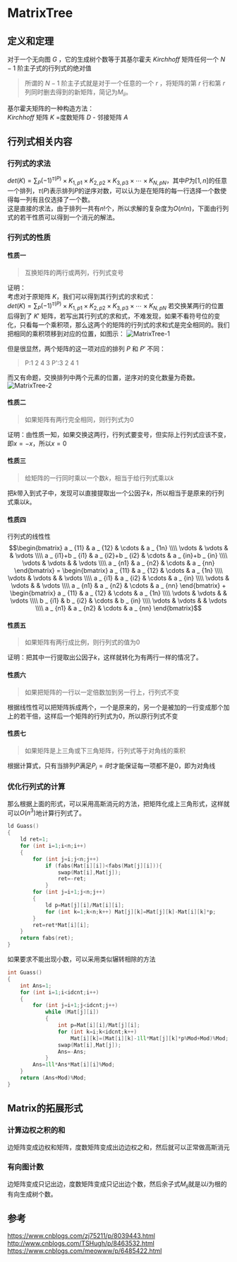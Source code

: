 # MatrixTree
## 定义和定理
对于一个无向图 $G$ ，它的生成树个数等于其基尔霍夫 $Kirchhoff$ 矩阵任何一个 $N-1$ 阶主子式的行列式的绝对值  

> 所谓的 $N-1$ 阶主子式就是对于一个任意的一个 $r$ ，将矩阵的第 $r$ 行和第 $r$ 列同时删去得到的新矩阵，简记为$M _ {ii}$。

基尔霍夫矩阵的一种构造方法：  
$Kirchhoff$ 矩阵 $K$ =度数矩阵 $D$ - 邻接矩阵 $A$

## 行列式相关内容
### 行列式的求法
$det(K)=\sum _ {P}{(-1)}^{\tau{(P)}}\times{K} _ {1,p1}\times{K} _  {2,p2}\times{K}  _ {3,p3}\times\cdots\times{K} _ {N,pN}$，其中$P$为$[1,n]$的任意一个排列，$\tau(P)$表示排列$P$的逆序对数，可以认为是在矩阵的每一行选择一个数使得每一列有且仅选择了一个数。  
这是直接的求法，由于排列一共有$n!$个，所以求解的复杂度为$O(n!n)$，下面由行列式的若干性质可以得到一个消元的解法。

### 行列式的性质
#### 性质一
> 互换矩阵的两行或两列，行列式变号

证明：  
考虑对于原矩阵 $K$，我们可以得到其行列式的求和式：  
$det(K)=\sum _ {P}{(-1)}^{\tau{(P)}}\times{K} _ {1,p1}\times{K} _ {2,p2}\times{K} _ {3,p3}\times\cdots\times{K} _ {N,pN}$
若交换某两行的位置后得到了 $K'$ 矩阵，若写出其行列式的求和式，不难发现，如果不看符号位的变化，只看每一个乘积项，那么这两个的矩阵的行列式的求和式是完全相同的。我们把相同的乘积项移到对应的位置，如图示：
![MatrixTree-1](_v_images/_matrixtree_1532086713_903091175.png)

但是很显然，两个矩阵的这一项对应的排列 $P$ 和 $P'$ 不同：  
> P:1 2 4 3
> P':3 2 4 1

而又有命题，交换排列中两个元素的位置，逆序对的变化数量为奇数。  
![MatrixTree-2](_v_images/_matrixtree_1532086796_757067867.png)

#### 性质二
> 如果矩阵有两行完全相同，则行列式为$0$

证明：由性质一知，如果交换这两行，行列式要变号，但实际上行列式应该不变，即$x=-x$，所以$x=0$

#### 性质三
> 给矩阵的一行同时乘以一个数$k$，相当于给行列式乘以$k$

把$k$带入到式子中，发现可以直接提取出一个公因子$k$，所以相当于是原来的行列式乘以$k$。

#### 性质四
行列式的线性性
$$\begin{bmatrix} a _ {11} & a _ {12} & \cdots & a _ {1n} \\\\ \vdots & \vdots &  & \vdots \\\\ a _ {i1}+b _ {i1} & a _ {i2}+b _ {i2} & \cdots & a _ {in}+b _ {in} \\\\ \vdots & \vdots &  & \vdots \\\\ a _ {n1} & a _ {n2} & \cdots & a _ {nn} \end{bmatrix} = \begin{bmatrix} a _ {11} & a _ {12} & \cdots & a _ {1n} \\\\ \vdots & \vdots &  & \vdots \\\\ a _ {i1} & a _ {i2} & \cdots & a _ {in} \\\\ \vdots & \vdots &  & \vdots \\\\ a _ {n1} & a _ {n2} & \cdots & a _ {nn} \end{bmatrix} + \begin{bmatrix} a _ {11} & a _ {12} & \cdots & a _ {1n} \\\\ \vdots & \vdots &  & \vdots \\\\ b _ {i1} & b _ {i2} & \cdots & b _ {in} \\\\ \vdots & \vdots &  & \vdots \\\\ a _ {n1} & a _ {n2} & \cdots & a _ {nn} \end{bmatrix}$$

#### 性质五
> 如果矩阵有两行成比例，则行列式的值为$0$

证明：把其中一行提取出公因子$k$，这样就转化为有两行一样的情况了。

#### 性质六
> 如果把矩阵的一行以一定倍数加到另一行上，行列式不变

根据线性性可以把矩阵拆成两个，一个是原来的，另一个是被加的一行变成那个加上的若干倍，这样后一个矩阵的行列式为$0$，所以原行列式不变

#### 性质七
> 如果矩阵是上三角或下三角矩阵，行列式等于对角线的乘积

根据计算式，只有当排列$P$满足$P _ i=i$时才能保证每一项都不是$0$，即为对角线

### 优化行列式的计算
那么根据上面的形式，可以采用高斯消元的方法，把矩阵化成上三角形式，这样就可以$O(n^3)$地计算行列式了。
```cpp
ld Guass()
{
    ld ret=1;
    for (int i=1;i<n;i++)
    {
        for (int j=i;j<n;j++)
            if (fabs(Mat[i][i])<fabs(Mat[j][i])){
                swap(Mat[i],Mat[j]);
                ret=-ret;
            }
        for (int j=i+1;j<n;j++)
        {
            ld p=Mat[j][i]/Mat[i][i];
            for (int k=1;k<n;k++) Mat[j][k]=Mat[j][k]-Mat[i][k]*p;
        }
        ret=ret*Mat[i][i];
    }
    return fabs(ret);
}
```

如果要求不能出现小数，可以采用类似辗转相除的方法

```cpp
int Guass()
{
    int Ans=1;
    for (int i=1;i<idcnt;i++)
    {
        for (int j=i+1;j<idcnt;j++)
            while (Mat[j][i])
            {
                int p=Mat[i][i]/Mat[j][i];
                for (int k=i;k<idcnt;k++)
                    Mat[i][k]=(Mat[i][k]-1ll*Mat[j][k]*p%Mod+Mod)%Mod;
                swap(Mat[i],Mat[j]);
                Ans=-Ans;
            }
        Ans=1ll*Ans*Mat[i][i]%Mod;
    }
    return (Ans+Mod)%Mod;
}
```

## Matrix的拓展形式
### 计算边权之积的和
边矩阵变成边权和矩阵，度数矩阵变成出边边权之和，然后就可以正常做高斯消元

### 有向图计数
边矩阵变成只记出边，度数矩阵变成只记出边个数，然后余子式$M _ {ii}$就是以$i$为根的有向生成树个数。

## 参考
https://www.cnblogs.com/zj75211/p/8039443.html  
http://www.cnblogs.com/TSHugh/p/8463532.html  
https://www.cnblogs.com/meowww/p/6485422.html